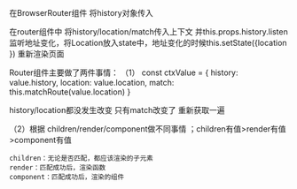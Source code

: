 在BrowserRouter组件 将history对象传入

在router组件中 将history/location/match传入上下文 
并this.props.history.listen监听地址变化，将Location放入state中，地址变化的时候this.setState({location }) 重新渲染页面

Router组件主要做了两件事情：
（1）  const ctxValue = {
            history: value.history,
            location: value.location,
            match: this.matchRoute(value.location)
        }

history/location都没发生改变 只有match改变了 重新获取一遍

（2）根据 children/render/component做不同事情 ；children有值>render有值>component有值

    children：无论是否匹配，都应该渲染的子元素
    render：匹配成功后，渲染函数
    component：匹配成功后，渲染的组件
